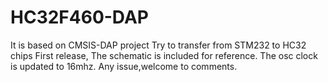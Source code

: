 # HC32F460-DAP

It is based on CMSIS-DAP project
Try to transfer from STM232 to HC32 chips
First release,  The schematic is included for reference. 
The osc clock is updated to 16mhz.
Any issue,welcome to comments.
